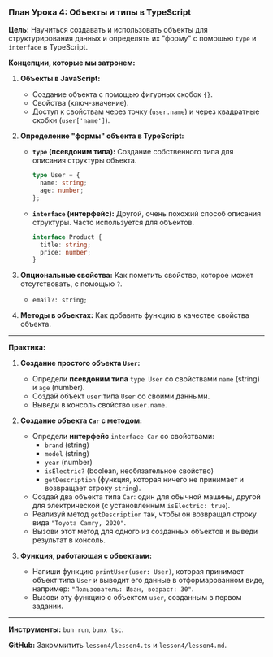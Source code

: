 ### План Урока 4: Объекты и типы в TypeScript

**Цель:** Научиться создавать и использовать объекты для структурирования данных и определять их "форму" с помощью `type` и `interface` в TypeScript.

**Концепции, которые мы затронем:**

1.  **Объекты в JavaScript:**
    - Создание объекта с помощью фигурных скобок `{}`.
    - Свойства (ключ-значение).
    - Доступ к свойствам через точку (`user.name`) и через квадратные скобки (`user['name']`).

2.  **Определение "формы" объекта в TypeScript:**
    - **`type` (псевдоним типа):** Создание собственного типа для описания структуры объекта.
      ```ts
      type User = {
        name: string;
        age: number;
      };
      ```
    - **`interface` (интерфейс):** Другой, очень похожий способ описания структуры. Часто используется для объектов.
      ```ts
      interface Product {
        title: string;
        price: number;
      }
      ```

3.  **Опциональные свойства:** Как пометить свойство, которое может отсутствовать, с помощью `?`.
    - `email?: string;`

4.  **Методы в объектах:** Как добавить функцию в качестве свойства объекта.

---

**Практика:**

1.  **Создание простого объекта `User`:**
    - Определи **псевдоним типа** `type User` со свойствами `name` (string) и `age` (number).
    - Создай объект `user` типа `User` со своими данными.
    - Выведи в консоль свойство `user.name`.

2.  **Создание объекта `Car` с методом:**
    - Определи **интерфейс** `interface Car` со свойствами:
      - `brand` (string)
      - `model` (string)
      - `year` (number)
      - `isElectric?` (boolean, необязательное свойство)
      - `getDescription` (функция, которая ничего не принимает и возвращает строку `string`).
    - Создай два объекта типа `Car`: один для обычной машины, другой для электрической (с установленным `isElectric: true`).
    - Реализуй метод `getDescription` так, чтобы он возвращал строку вида `"Toyota Camry, 2020"`.
    - Вызови этот метод для одного из созданных объектов и выведи результат в консоль.

3.  **Функция, работающая с объектами:**
    - Напиши функцию `printUser(user: User)`, которая принимает объект типа `User` и выводит его данные в отформарованном виде, например: `"Пользователь: Иван, возраст: 30"`.
    - Вызови эту функцию с объектом `user`, созданным в первом задании.

---

**Инструменты:** `bun run`, `bunx tsc`.

**GitHub:** Закоммитить `lesson4/lesson4.ts` и `lesson4/lesson4.md`.
